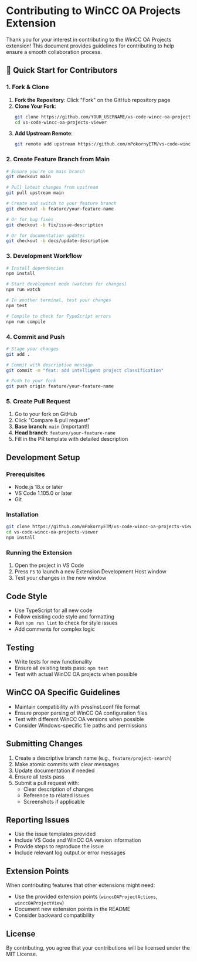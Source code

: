 # Contributing to WinCC OA Projects Extension

Thank you for your interest in contributing to the WinCC OA Projects extension! This document provides guidelines for contributing to help ensure a smooth collaboration process.

## 🚀 Quick Start for Contributors

### 1. Fork & Clone
1. **Fork the Repository**: Click "Fork" on the GitHub repository page
2. **Clone Your Fork**: 
   ```bash
   git clone https://github.com/YOUR_USERNAME/vs-code-wincc-oa-projects-viewer.git
   cd vs-code-wincc-oa-projects-viewer
   ```
3. **Add Upstream Remote**:
   ```bash
   git remote add upstream https://github.com/mPokornyETM/vs-code-wincc-oa-projects-viewer.git
   ```

### 2. Create Feature Branch from Main
```bash
# Ensure you're on main branch
git checkout main

# Pull latest changes from upstream
git pull upstream main

# Create and switch to your feature branch
git checkout -b feature/your-feature-name

# Or for bug fixes
git checkout -b fix/issue-description

# Or for documentation updates  
git checkout -b docs/update-description
```

### 3. Development Workflow
```bash
# Install dependencies
npm install

# Start development mode (watches for changes)
npm run watch

# In another terminal, test your changes
npm test

# Compile to check for TypeScript errors
npm run compile
```

### 4. Commit and Push
```bash
# Stage your changes
git add .

# Commit with descriptive message
git commit -m "feat: add intelligent project classification"

# Push to your fork
git push origin feature/your-feature-name
```

### 5. Create Pull Request
1. Go to your fork on GitHub
2. Click "Compare & pull request"
3. **Base branch**: `main` (important!)
4. **Head branch**: `feature/your-feature-name`
5. Fill in the PR template with detailed description

## Development Setup

### Prerequisites

- Node.js 18.x or later
- VS Code 1.105.0 or later
- Git

### Installation

```bash
git clone https://github.com/mPokornyETM/vs-code-wincc-oa-projects-viewer.git
cd vs-code-wincc-oa-projects-viewer
npm install
```

### Running the Extension

1. Open the project in VS Code
2. Press `F5` to launch a new Extension Development Host window
3. Test your changes in the new window

## Code Style

- Use TypeScript for all new code
- Follow existing code style and formatting
- Run `npm run lint` to check for style issues
- Add comments for complex logic

## Testing

- Write tests for new functionality
- Ensure all existing tests pass: `npm test`
- Test with actual WinCC OA projects when possible

## WinCC OA Specific Guidelines

- Maintain compatibility with pvssInst.conf file format
- Ensure proper parsing of WinCC OA configuration files
- Test with different WinCC OA versions when possible
- Consider Windows-specific file paths and permissions

## Submitting Changes

1. Create a descriptive branch name (e.g., `feature/project-search`)
2. Make atomic commits with clear messages
3. Update documentation if needed
4. Ensure all tests pass
5. Submit a pull request with:
   - Clear description of changes
   - Reference to related issues
   - Screenshots if applicable

## Reporting Issues

- Use the issue templates provided
- Include VS Code and WinCC OA version information
- Provide steps to reproduce the issue
- Include relevant log output or error messages

## Extension Points

When contributing features that other extensions might need:

- Use the provided extension points (`winccOAProjectActions`, `winccOAProjectView`)
- Document new extension points in the README
- Consider backward compatibility

## License

By contributing, you agree that your contributions will be licensed under the MIT License.